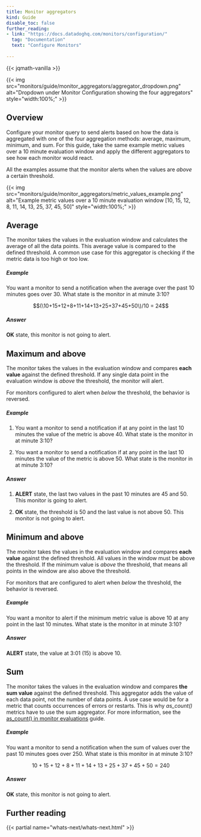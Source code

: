 ```yaml
---
title: Monitor aggregators
kind: Guide
disable_toc: false
further_reading:
- link: "https://docs.datadoghq.com/monitors/configuration/"
  tag: "Documentation"
  text: "Configure Monitors"
  
---
```

{{< jqmath-vanilla >}}

{{< img src="monitors/guide/monitor_aggregators/aggregator_dropdown.png" alt="Dropdown under Monitor Configuration showing the four aggregators" style="width:100%;" >}}

## Overview
Configure your monitor query to send alerts based on how the data is aggregated with one of the four aggregation methods: average, maximum, minimum, and sum. For this guide, take the same example metric values over a 10 minute evaluation window and apply the different aggregators to see how each monitor would react. 

All the examples assume that the monitor alerts when the values are *above* a certain threshold. 

{{< img src="monitors/guide/monitor_aggregators/metric_values_example.png" alt="Example metric values over a 10 minute evaluation window [10, 15, 12, 8, 11, 14, 13, 25, 37, 45, 50]" style="width:100%;" >}}

## Average
The monitor takes the values in the evaluation window and calculates the average of all the data points. This average value is compared to the defined threshold. A common use case for this aggregator is checking if the metric data is too high or too low.

##### Example
You want a monitor to send a notification when the average over the past 10 minutes goes over 30. What state is the monitor in at minute 3:10?

$$(\10+15+12+8+11+14+13+25+37+45+50\)/10 = 24$$

##### Answer
**OK** state, this monitor is not going to alert.

## Maximum and above
The monitor takes the values in the evaluation window and compares **each value** against the defined threshold. If any single data point in the evaluation window is *above* the threshold, the monitor will alert. 

For monitors configured to alert when *below* the threshold, the behavior is reversed.

##### Example
1. You want a monitor to send a notification if at any point in the last 10 minutes the value of the metric is above 40. What state is the monitor in at minute 3:10?

2. You want a monitor to send a notification if at any point in the last 10 minutes the value of the metric is above 50. What state is the monitor in at minute 3:10?
 
##### Answer
1. **ALERT** state, the last two values in the past 10 minutes are 45 and 50. This monitor is going to alert.

2. **OK** state, the threshold is 50 and the last value is not above 50. This monitor is not going to alert.

## Minimum and above
The monitor takes the values in the evaluation window and compares **each value** against the defined threshold. All values in the window must be above the threshold. If the minimum value is *above* the threshold, that means all points in the window are also above the threshold. 

For monitors that are configured to alert when *below* the threshold, the behavior is reversed.

##### Example
You want a monitor to alert if the minimum metric value is above 10 at any point in the last 10 minutes. What state is the monitor in at minute 3:10?

##### Answer
**ALERT** state, the value at 3:01 (15) is above 10.

## Sum
The monitor takes the values in the evaluation window and compares **the sum value** against the defined threshold. This aggregator adds the value of each data point, not the number of data points. A use case would be for a metric that counts occurrences of errors or restarts. This is why *as_count()* metrics have to use the sum aggregator. For more information, see the [as_count() in monitor evaluations][1] guide.

##### Example
You want a monitor to send a notification when the sum of values over the past 10 minutes goes over 250. What state is this monitor in at minute 3:10?

$$10+15+12+8+11+14+13+25+37+45+50 = 240$$

##### Answer
**OK** state, this monitor is not going to alert.

## Further reading

{{< partial name="whats-next/whats-next.html" >}}

[1]: /monitors/guide/as-count-in-monitor-evaluations